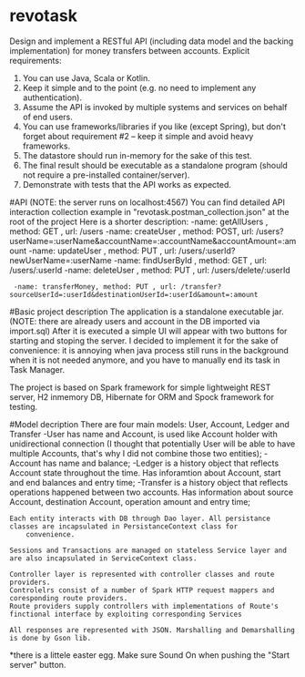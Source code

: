 # revotask
  Design and implement a RESTful API (including data model and the backing implementation)
for money transfers between accounts.
Explicit requirements:
  1. You can use Java, Scala or Kotlin.
  2. Keep it simple and to the point (e.g. no need to implement any authentication).
  3. Assume the API is invoked by multiple systems and services on behalf of end users.
  4. You can use frameworks/libraries if you like (except Spring), but don't forget about
      requirement #2 – keep it simple and avoid heavy frameworks.
  5. The datastore should run in-memory for the sake of this test.
  6. The final result should be executable as a standalone program (should not require
      a pre-installed container/server).
  7. Demonstrate with tests that the API works as expected.

#API (NOTE: the server runs on localhost:4567)
  You can find detailed API interaction collection example in "revotask.postman_collection.json" at the root of the project
  Here is a shorter description:
     -name: getAllUsers  , method: GET , url: /users
     -name: createUser   , method: POST, url: /users?userName=:userName&accountName=:accountName&accountAmount=:amount
     -name: updateUser   , method: PUT , url: /users/:userId?newUserName=:userName
     -name: findUserById , method: GET , url: /users/:userId
     -name: deleteUser   , method: PUT , url: /users/delete/:userId
     
     -name: transferMoney, method: PUT , url: /transfer?sourceUserId=:userId&destinationUserId=:userId&amount=:amount
     
#Basic project description
  The application is a standalone executable jar. (NOTE: there are already users and account in the DB imported via import.sql)
  After it is executed a simple UI will appear with two buttons for starting and stoping the server. I decided to implement it
  for the sake of convenience: it is annoying when java process still runs in the background when it is not needed anymore, and
  you have to manually end its task in Task Manager.
  
  The project is based on Spark framework for simple lightweight REST server, H2 inmemory DB, Hibernate for ORM and
      Spock framework for testing.
  
  #Model decription
    There are four main models: User, Account, Ledger and Transfer
    -User has name and Account, is used like Account holder with unidirectional connection (I thought that potentially User will
        be able to have multiple Accounts, that's why I did not combine those two entities);
    -Account has name and balance;
    -Ledger is a history object that reflects Account state throughout the time. Has inforamtion about Account, start and end
        balances and entry time;
    -Transfer is a history object that reflects operations happened between two accounts. Has information about source Account,
        destination Account, operation amount and entry time;
        
    Each entity interacts with DB through Dao layer. All persistance classes are incapsulated in PersistanceContext class for
        convenience.
        
    Sessions and Transactions are managed on stateless Service layer and are also incapsulated in ServiceContext class.
    
    Controller layer is represented with controller classes and route providers.
    Controlelrs consist of a number of Spark HTTP request mappers and coresponding route providers.
    Route providers supply controllers with implementations of Route's finctional interface by exploiting corresponding Services
    
    All responses are represented with JSON. Marshalling and Demarshalling is done by Gson lib.
    



*there is a littele easter egg. Make sure Sound On when pushing the "Start server" button.
